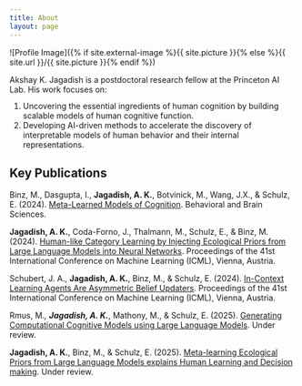 ```yaml
---
title: About
layout: page
---
```

![Profile Image]({% if site.external-image %}{{ site.picture }}{% else %}{{ site.url }}/{{ site.picture }}{% endif %})

<p>
  Akshay K. Jagadish is a postdoctoral research fellow at the Princeton AI Lab. His work focuses on:
</p>
<ol style="margin-top: -2px;">
  <li>Uncovering the essential ingredients of human cognition by building scalable models of human cognitive function. </li>
  <li>Developing AI-driven methods to accelerate the discovery of interpretable models of human behavior and their internal representations.</li>
</ol>

<h2>Key Publications</h2>

<p>
Binz, M., Dasgupta, I., <b>Jagadish, A. K.</b>, Botvinick, M., Wang, J.X., & Schulz, E. (2024). 
<a href="https://arxiv.org/abs/2304.06729/">Meta-Learned Models of Cognition</a>. Behavioral and Brain Sciences. 
<span style="vertical-align:-75%"></span><br>

<b>Jagadish, A. K.</b>, Coda-Forno, J., Thalmann, M., Schulz, E., & Binz, M. (2024). 
<a href="https://arxiv.org/abs/2402.01821">Human-like Category Learning by Injecting Ecological Priors from Large Language Models into Neural Networks</a>. 
Proceedings of the 41st International Conference on Machine Learning (ICML), Vienna, Austria. 
<span style="vertical-align:-75%"></span><br>

Schubert, J. A., <b>Jagadish, A. K.</b>, Binz, M., & Schulz, E. (2024). 
<a href="https://arxiv.org/abs/2402.03969">In-Context Learning Agents Are Asymmetric Belief Updaters</a>. 
Proceedings of the 41st International Conference on Machine Learning (ICML), Vienna, Austria. 
<span style="vertical-align:-75%"></span><br>

Rmus, M.*, <b>Jagadish, A. K.</b>*, Mathony, M., & Schulz, E. (2025). 
<a href="https://arxiv.org/pdf/2502.00879.pdf">Generating Computational Cognitive Models using Large Language Models</a>. 
Under review. 
<span style="vertical-align:-75%"></span><br>

<b>Jagadish, A. K.</b>, Binz, M., & Schulz, E. (2025). 
<a href="">Meta-learning Ecological Priors from Large Language Models explains Human Learning and Decision making</a>. 
Under review. 
<span style="vertical-align:-75%"></span><br>
</p>


<!-- Coda-Forno, J., Witte, K., <b>Jagadish, A. K.</b>, Binz, M., & Schulz, E. (under review). <a href="https://arxiv.org/abs/2304.11111">Inducing anxiety in large language models increases exploration and bias</a>. <span style="vertical-align:-75%"></span><br> -->
<!-- <li><a href="https://osf.io/preprints/psyarxiv/j7fwb">“Chat-GPT on the Couch”: Mitigating State Anxiety in Large Language Models via Mindfulness-based Relaxation Techniques</a></li> 
-->
<!-- <b>Jagadish, A. K.</b>, Binz, M., Saanum, T., Wang, J.X., & Schulz, E. (under review). <a href="https://osf.io/preprints/psyarxiv/ymve5">Zero-shot compositional reasoning in a reinforcement learning setting</a>.<span style="vertical-align:-75%"></span> <br> -->
<!-- Coda-Forno, J., Witte, K., <b>Jagadish, A. K.</b>, Binz, M., & Schulz, E. (under review). <a href="https://arxiv.org/abs/2304.11111">Inducing anxiety in large language models increases exploration and bias</a>. <span style="vertical-align:-75%"></span><br> -->
